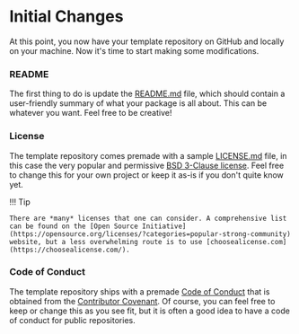 # Initial Changes

At this point, you now have your template repository on GitHub and locally on your machine. Now it's time to start making some modifications.

### README

The first thing to do is update the [README.md](../../README.md) file, which should contain a user-friendly summary of what your package is all about. This can be whatever you want. Feel free to be creative!

### License

The template repository comes premade with a sample [LICENSE.md](../../LICENSE.md) file, in this case the very popular and permissive [BSD 3-Clause license](https://opensource.org/license/bsd-3-clause/). Feel free to change this for your own project or keep it as-is if you don't quite know yet.

!!! Tip

    There are *many* licenses that one can consider. A comprehensive list can be found on the [Open Source Initiative](https://opensource.org/licenses/?categories=popular-strong-community) website, but a less overwhelming route is to use [choosealicense.com](https://choosealicense.com/).

### Code of Conduct

The template repository ships with a premade [Code of Conduct](../../CODE_OF_CONDUCT.md) that is obtained from the [Contributor Covenant](https://www.contributor-covenant.org/). Of course, you can feel free to keep or change this as you see fit, but it is often a good idea to have a code of conduct for public repositories.
